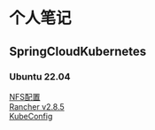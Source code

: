# 个人笔记

## SpringCloudKubernetes

### Ubuntu 22.04
<a href="/doc/NFS.html" target="_blank">NFS配置</a>  
<a href="/doc/rancher/install/v2.8.5/Ubuntu.html" target="_blank">Rancher v2.8.5</a>  
<a href="/doc/rancher/install/v2.8.5/KubeConfig.html" target="_blank">KubeConfig</a>  
